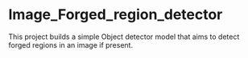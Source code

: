 # Image_Forged_region_detector
This project builds a simple Object detector model that aims to detect forged regions in an image if present. 
